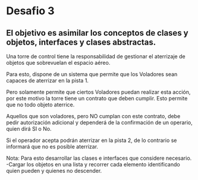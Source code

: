 # Desafio 3

## El objetivo es asimilar los conceptos de clases y objetos, interfaces y clases abstractas.

Una torre de control tiene la responsabilidad de gestionar el aterrizaje de objetos que
sobrevuelan el espacio aéreo.

Para esto, dispone de un sistema que permite que los Voladores sean capaces de aterrizar en la
pista 1.

Pero solamente permite que ciertos Voladores puedan realizar esta acción, por este motivo la
torre tiene un contrato que deben cumplir. Esto permite que no todo objeto aterrice.

Aquellos que son voladores, pero NO cumplan con este contrato, debe pedir autorización
adicional y dependerá de la confirmación de un operario, quien dirá SI o No.

Si el operador acepta podrán aterrizar en la pista 2, de lo contrario se informará que no es posible
aterrizar.

Nota: Para esto desarrollar las clases e interfaces que considere necesario.
-Cargar los objetos en una lista y recorrer cada elemento identificando quien pueden y quienes
no descender.